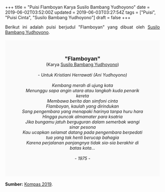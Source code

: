 +++
title = "Puisi Flamboyan Karya Susilo Bambang Yudhoyono"
date = 2019-06-02T03:52:00Z
updated = 2019-06-03T03:27:54Z
tags = ["Puisi", "Puisi Cinta", "Susilo Bambang Yudhoyono"]
draft = false
+++

<div dir="ltr" style="text-align: left;" trbidi="on"><div dir="ltr" style="text-align: left;" trbidi="on"><div style="text-align: justify;">Berikut ini adalah puisi berjudul "Flamboyan" yang dibuat oleh <a href="https://www.biografiku.com/biografi-susilo-bambang-yudhoyono/" target="_blank">Susilo Bambang Yudhoyono</a>. </div><br /><div style="background: #FAFAFA; font-size: 14px; height: auto; margin: 0 auto; padding: 50px; text-align: center; width: auto;"><span style="font-size: 18px;"><b>"Flamboyan"</b></span><br />(Karya <a href="https://www.sekata.web.id/tags/susilo-bambang-yudhoyono" target="_blank">Susilo Bambang Yudhoyono</a>)<br /><br /><i>- Untuk Kristiani Herrawati (Ani Yudhoyono)<br /><br />Kembang merah di ujung kota<br />Menunggu sapa angin utara atau langkah kuda penarik kereta<br />Membawa berita dan simfoni cinta<br />Flamboyan, kaulah yang dirindukan<br />Sang pengembara yang menapaki harinya tanpa huru hara<br />Hingga puncak almamater para ksatria<br />Jika bungamu jatuh berguguran dalam semerbak wangi sinar pesona<br />Kau ucapkan selamat datang pada pengembara berpedati tua yang tak henti berucap bahagia<br />Karena perjalanan panjangnya tidak sia-sia berakhir di batas kota...<br /><br />- 1975 -</i></div></div><br /><div style="text-align: justify;"><b>Sumber:</b> <a href="https://nasional.kompas.com/read/2019/06/02/03300071/puisi-flamboyan-sby-untuk-sang-kekasih-kristiani-herawati-?page=1" target="_blank">Kompas 2019</a>.</div></div>
